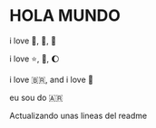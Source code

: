 # HOLA MUNDO

i love :icecream:, :pizza:, :dog:

i love :star:, :book:, :moon:

i love :brazil:, and i love :money_with_wings:

eu sou do :argentina:

Actualizando unas lineas del readme
